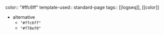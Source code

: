 color:: "#ffc6ff"
template-used:: standard-page
tags:: [[logseq]], [[color]]

- alternative
	- `"#ffc6ff"`
	- `"#f78ef0"`